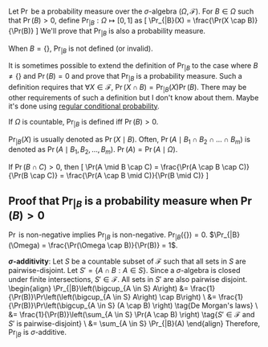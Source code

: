 Let $\Pr$ be a probability measure over the $\sigma$-algebra $(\Omega, \mathcal{F})$.
For $B \in \Omega$ such that $\Pr(B) > 0$, define $\Pr_{|B}: \Omega \mapsto [0, 1]$ as
\[ \Pr_{|B}(X) = \frac{\Pr(X \cap B)}{\Pr(B)} \]
We'll prove that $\Pr_{|B}$ is also a probability measure.

When $B = \{\}$, $\Pr_{|B}$ is not defined (or invalid).

It is sometimes possible to extend the definition of $\Pr_{|B}$
to the case where $B \neq \{\}$ and $\Pr(B) = 0$ and prove that $\Pr_{|B}$ is a probability measure.
Such a definition requires that $\forall X \in \mathcal{F}$,
$\Pr(X \cap B) = \Pr_{|B}(X) \Pr(B)$.
There may be other requirements of such a definition
but <span class="text-danger">I don't know about them</span>.
Maybe it's done using
<a href="https://en.wikipedia.org/wiki/Regular_conditional_probability">
regular conditional probability</a>.

If $\Omega$ is countable, $\Pr_{|B}$ is defined iff $\Pr(B) > 0$.

$\Pr_{|B}(X)$ is usually denoted as $\Pr(X \mid B)$.
Often, $\Pr(A \mid B_1 \cap B_2 \cap \ldots \cap B_m)$ is denoted as $\Pr(A \mid B_1, B_2, \ldots, B_m)$.
$\Pr(A) = \Pr(A \mid \Omega)$.

If $\Pr(B \cap C) > 0$, then
\[ \Pr(A \mid B \cap C) = \frac{\Pr(A \cap B \cap C)}{\Pr(B \cap C)}
= \frac{\Pr(A \cap B \mid C)}{\Pr(B \mid C)} \]

## Proof that $\Pr_{|B}$ is a probability measure when $\Pr(B) > 0$

$\Pr$ is non-negative implies $\Pr_{|B}$ is non-negative.
$\Pr_{|B}({\{\}}) = 0$.
$\Pr_{|B}(\Omega) = \frac{\Pr(\Omega \cap B)}{\Pr(B)} = 1$.

**$\sigma$-additivity**:
Let $S$ be a countable subset of $\mathcal{F}$ such that
all sets in $S$ are pairwise-disjoint. Let $S' = \{A \cap B: A \in S\}$.
Since a $\sigma$-algebra is closed under finite intersections, $S' \in \mathcal{F}$.
All sets in $S'$ are also pairwise disjoint.
\begin{align}
\Pr_{|B}\left(\bigcup_{A \in S} A\right)
&= \frac{1}{\Pr(B)}\Pr\left(\left(\bigcup_{A \in S} A\right) \cap B\right)
\\ &= \frac{1}{\Pr(B)}\Pr\left(\bigcup_{A \in S} (A \cap B) \right)
\tag{De Morgan's laws}
\\ &= \frac{1}{\Pr(B)}\left(\sum_{A \in S} \Pr(A \cap B) \right)
\tag{$S' \in \mathcal{F}$ and $S'$ is pairwise-disjoint}
\\ &= \sum_{A \in S} \Pr_{|B}(A)
\end{align}
Therefore, $\Pr_{|B}$ is $\sigma$-additive.
